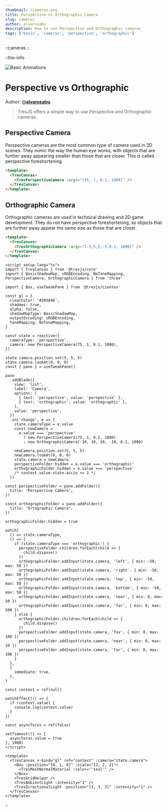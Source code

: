 ```yaml
---
thumbnail: /cameras.png
title: Perspective vs Orthographic Camera
slug: cameras
author: alvarosabu
description: How to use Perspective and Orthographic cameras
tags: ['basic', 'cameras', 'perspective', 'orthographic']
---
```


::cameras
::

::the-info

![Basic Animations](/cameras.png)

# Perspective vs Orthographic

Author: [@**alvarosabu**](https://twitter.com/alvarosabu).

> TresJS offers a simple way to use Perspective and Orthographic cameras.

## Perspective Camera

Perspective cameras are the most common type of camera used in 3D scenes. They mimic the way the human eye works, with objects that are further away appearing smaller than those that are closer. This is called perspective foreshortening.

```html
<template>
  <TresCanvas>
    <TresPerspectiveCamera :args="[45, 1, 0.1, 1000]" />
  </TresCanvas>
</template>
```

## Orthographic Camera

Orthographic cameras are used in technical drawing and 2D game development. They do not have perspective foreshortening, so objects that are further away appear the same size as those that are closer.

```html
<template>
  <TresCanvas>
    <TresOrthographicCamera :args="[-5,5,5,-5,0.1, 1000]" />
  </TresCanvas>
</template>
```

```vue
<script setup lang="ts">
import { TresCanvas } from '@tresjs/core'
import { BasicShadowMap, sRGBEncoding, NoToneMapping, PerspectiveCamera, OrthographicCamera } from 'three'

import { Box, useTweakPane } from '@tresjs/cientos'

const gl = {
  clearColor: '#2B3846',
  shadows: true,
  alpha: false,
  shadowMapType: BasicShadowMap,
  outputEncoding: sRGBEncoding,
  toneMapping: NoToneMapping,
}

const state = reactive({
  cameraType: 'perspective',
  camera: new PerspectiveCamera(75, 1, 0.1, 1000),
})

state.camera.position.set(5, 5, 5)
state.camera.lookAt(0, 0, 0)
const { pane } = useTweakPane()

pane
  .addBlade({
    view: 'list',
    label: 'Camera',
    options: [
      { text: 'perspective', value: 'perspective' },
      { text: 'orthographic', value: 'orthographic' },
    ],
    value: 'perspective',
  })
  .on('change', e => {
    state.cameraType = e.value
    const newCamera =
      e.value === 'perspective'
        ? new PerspectiveCamera(75, 1, 0.1, 1000)
        : new OrthographicCamera(-10, 10, 10, -10, 0.1, 1000)

    newCamera.position.set(5, 5, 5)
    newCamera.lookAt(0, 0, 0)
    state.camera = newCamera
    perspectiveFolder.hidden = e.value === 'orthographic'
    orthographicFolder.hidden = e.value === 'perspective'
    /* context.value.state.accio += 1 */
  })

const perspectiveFolder = pane.addFolder({
  title: 'Perspective Camera',
})

const orthographicFolder = pane.addFolder({
  title: 'Ortographic Camera',
})

orthographicFolder.hidden = true

watch(
  () => state.cameraType,
  () => {
    if (state.cameraType === 'orthographic') {
      perspectiveFolder.children.forEach(child => {
        child.dispose()
      })
      orthographicFolder.addInput(state.camera, 'left', { min: -50, max: 50 })
      orthographicFolder.addInput(state.camera, 'right', { min: -50, max: 50 })
      orthographicFolder.addInput(state.camera, 'top', { min: -50, max: 50 })
      orthographicFolder.addInput(state.camera, 'bottom', { min: -50, max: 50 })
      orthographicFolder.addInput(state.camera, 'near', { min: 0, max: 50 })
      orthographicFolder.addInput(state.camera, 'far', { min: 0, max: 500 })
    } else {
      orthographicFolder.children.forEach(child => {
        child.dispose()
      })
      perspectiveFolder.addInput(state.camera, 'fov', { min: 0, max: 180 })
      perspectiveFolder.addInput(state.camera, 'near', { min: 0, max: 10 })
      perspectiveFolder.addInput(state.camera, 'far', { min: 0, max: 100 })
    }
  },
  {
    immediate: true,
  },
)

const context = ref(null)

watchEffect(() => {
  if (context.value) {
    console.log(context.value)
  }
})

const asyncTorus = ref(false)

setTimeout(() => {
  asyncTorus.value = true
}, 1000)
</script>

<template>
  <TresCanvas v-bind="gl" ref="context" :camera="state.camera">
    <Box :position="[0, 1, 0]" :scale="[2, 2, 2]">
      <TresMeshNormalMaterial :color="'teal'" />
    </Box>
    <TresGridHelper />
    <TresAmbientLight :intensity="1" />
    <TresDirectionalLight :position="[3, 3, 3]" :intensity="1" />
  </TresCanvas>
</template>
```

::

